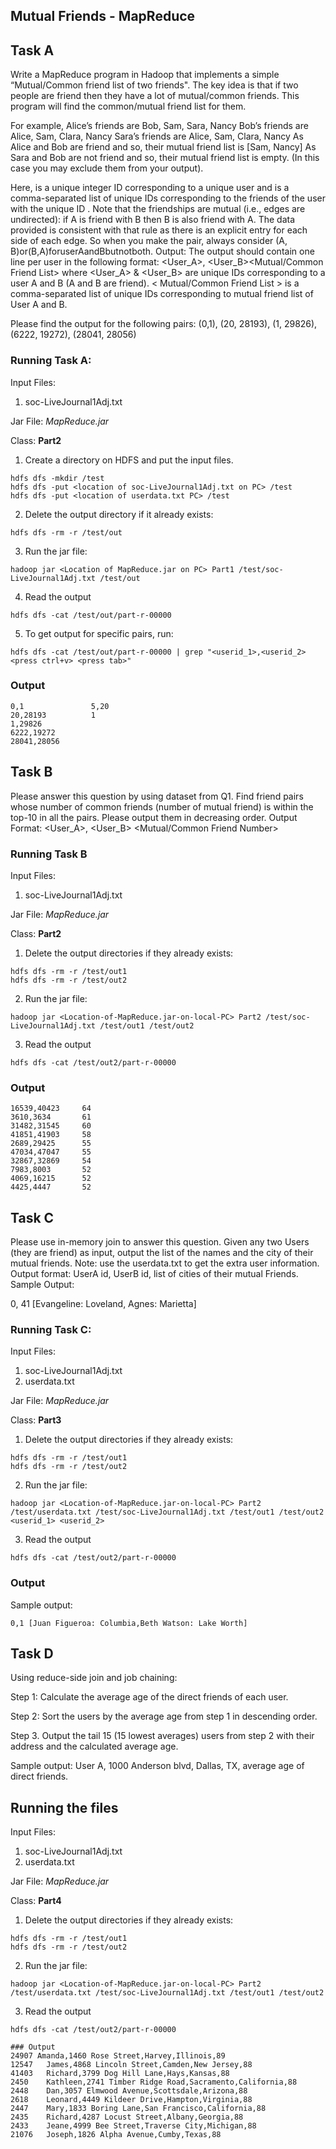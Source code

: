 ## Mutual Friends - MapReduce

## Task A
Write a MapReduce program in Hadoop that implements a simple “Mutual/Common friend list of two friends". The key idea is that if two people are friend then they have a lot of mutual/common friends. This program will find the common/mutual friend list for them.

For example,
Alice’s friends are Bob, Sam, Sara, Nancy Bob’s friends are Alice, Sam, Clara, Nancy Sara’s friends are Alice, Sam, Clara, Nancy
As Alice and Bob are friend and so, their mutual friend list is [Sam, Nancy]
As Sara and Bob are not friend and so, their mutual friend list is empty. (In this case you may exclude them from your output).

Here, <User> is a unique integer ID corresponding to a unique user and <Friends> is a
comma-separated list of unique IDs corresponding to the friends of the user with the unique ID <User>. Note that the friendships are mutual (i.e., edges are undirected): if A is friend with B then B is also friend with A. The data provided is consistent with that rule as there is an explicit entry for each side of each edge. So when you make the pair, always consider (A, B)or(B,A)foruserAandBbutnotboth.
Output: The output should contain one line per user in the following format:
<User_A>, <User_B><TAB><Mutual/Common Friend List>
where <User_A> & <User_B> are unique IDs corresponding to a user A and B (A and B are friend). < Mutual/Common Friend List > is a comma-separated list of unique IDs corresponding to mutual friend list of User A and B.


Please find the output for the following pairs:
(0,1), (20, 28193), (1, 29826), (6222, 19272), (28041, 28056)



### Running Task A: 
Input Files: 
1. soc-LiveJournal1Adj.txt

Jar File: *MapReduce.jar*

Class: **Part2**

1. Create a directory on HDFS and put the input files.
  ```
  hdfs dfs -mkdir /test
  hdfs dfs -put <location of soc-LiveJournal1Adj.txt on PC> /test
  hdfs dfs -put <location of userdata.txt PC> /test
  ```
2. Delete the output directory if it already exists:
```
hdfs dfs -rm -r /test/out
```
3. Run the jar file:
```
hadoop jar <Location of MapReduce.jar on PC> Part1 /test/soc-LiveJournal1Adj.txt /test/out
```
4. Read the output
  ``` 
  hdfs dfs -cat /test/out/part-r-00000
 ```
5. To get output for specific pairs, run:
  ```
  hdfs dfs -cat /test/out/part-r-00000 | grep "<userid_1>,<userid_2> <press ctrl+v> <press tab>"
  ```
  
### Output 
```
0,1               5,20
20,28193          1
1,29826         
6222,19272
28041,28056
```


## Task B
Please answer this question by using dataset from Q1.
Find friend pairs whose number of common friends (number of mutual friend) is within the top-10 in all the pairs. Please
output them in decreasing order.
Output Format:
<User_A>, <User_B> <TAB> <Number of Mutual Friends> <TAB> <Mutual/Common Friend Number>

### Running Task B
Input Files: 
1. soc-LiveJournal1Adj.txt

Jar File: *MapReduce.jar*

Class: **Part2**

1. Delete the output directories if they already exists:
```
hdfs dfs -rm -r /test/out1
hdfs dfs -rm -r /test/out2
```
2. Run the jar file:
```
hadoop jar <Location-of-MapReduce.jar-on-local-PC> Part2 /test/soc-LiveJournal1Adj.txt /test/out1 /test/out2
```
3. Read the output
  ``` 
  hdfs dfs -cat /test/out2/part-r-00000
 ```

### Output  
```
16539,40423     64
3610,3634       61
31482,31545     60
41851,41903     58
2689,29425      55
47034,47047     55
32867,32869     54
7983,8003       52
4069,16215      52
4425,4447       52
```

## Task C
Please use in-memory join to answer this question.
Given any two Users (they are friend) as input, output the list of the names and the city of their mutual friends.
Note: use the userdata.txt to get the extra user information. Output format:
UserA id, UserB id, list of cities of their mutual Friends.
Sample Output:

0, 41 [Evangeline: Loveland, Agnes: Marietta]

### Running Task C:
Input Files: 
1. soc-LiveJournal1Adj.txt
2. userdata.txt

Jar File: *MapReduce.jar*

Class: **Part3**

1. Delete the output directories if they already exists:
```
hdfs dfs -rm -r /test/out1
hdfs dfs -rm -r /test/out2
```
2. Run the jar file:
```
hadoop jar <Location-of-MapReduce.jar-on-local-PC> Part2 /test/userdata.txt /test/soc-LiveJournal1Adj.txt /test/out1 /test/out2 <userid_1> <userid_2>
```
3. Read the output
  ``` 
  hdfs dfs -cat /test/out2/part-r-00000
 ```

### Output 
Sample output:
```
0,1	[Juan Figueroa: Columbia,Beth Watson: Lake Worth]
```

## Task D
Using reduce-side join and job chaining:

Step 1: Calculate the average age of the direct friends of each user.

Step 2: Sort the users by the average age from step 1 in descending order.

Step 3. Output the tail 15 (15 lowest averages) users from step 2 with their address and the
calculated average age.

Sample output:
User A, 1000 Anderson blvd, Dallas, TX, average age of direct friends.

## Running the files
Input Files: 
1. soc-LiveJournal1Adj.txt
2. userdata.txt

Jar File: *MapReduce.jar*

Class: **Part4**

1. Delete the output directories if they already exists:
```
hdfs dfs -rm -r /test/out1
hdfs dfs -rm -r /test/out2
```
2. Run the jar file:
```
hadoop jar <Location-of-MapReduce.jar-on-local-PC> Part2 /test/userdata.txt /test/soc-LiveJournal1Adj.txt /test/out1 /test/out2
```
3. Read the output
  ``` 
  hdfs dfs -cat /test/out2/part-r-00000

### Output
24907 Amanda,1460 Rose Street,Harvey,Illinois,89
12547	James,4868 Lincoln Street,Camden,New Jersey,88
41403	Richard,3799 Dog Hill Lane,Hays,Kansas,88
2450	Kathleen,2741 Timber Ridge Road,Sacramento,California,88
2448	Dan,3057 Elmwood Avenue,Scottsdale,Arizona,88
2618	Leonard,4449 Kildeer Drive,Hampton,Virginia,88
2447	Mary,1833 Boring Lane,San Francisco,California,88
2435	Richard,4287 Locust Street,Albany,Georgia,88
2433	Jeane,4999 Bee Street,Traverse City,Michigan,88
21076	Joseph,1826 Alpha Avenue,Cumby,Texas,88
